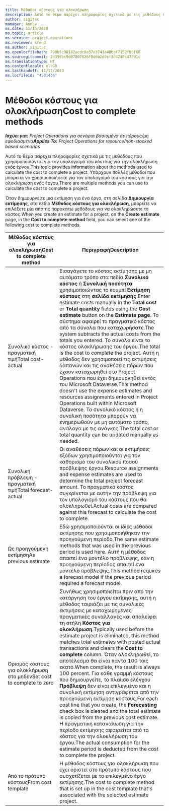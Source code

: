 ```yaml
---
title: Μέθοδοι κόστους για ολοκλήρωση
description: Αυτό το θέμα παρέχει πληροφορίες σχετικά με τις μεθόδους που χρησιμοποιούνται για τον υπολογισμό του κόστους για την ολοκλήρωση ενός έργου.
author: sigitac
manager: Annbe
ms.date: 11/16/2020
ms.topic: article
ms.service: project-operations
ms.reviewer: kfend
ms.author: sigitac
ms.openlocfilehash: 790b5c98182acdc0a37e3741a40baf7152f0bf66
ms.sourcegitcommit: 2d399bc9d07807626f0d6b2d0cf304240c47591c
ms.translationtype: HT
ms.contentlocale: el-GR
ms.lasthandoff: 11/17/2020
ms.locfileid: "4531436"
---
```

# <a name="cost-to-complete-methods"></a><span data-ttu-id="cddb3-103">Μέθοδοι κόστους για ολοκλήρωση</span><span class="sxs-lookup"><span data-stu-id="cddb3-103">Cost to complete methods</span></span>

<span data-ttu-id="cddb3-104">_**Ισχύει για:** Project Operations για σενάρια βασισμένα σε πόρους/μη εφοδιασμένα_</span><span class="sxs-lookup"><span data-stu-id="cddb3-104">_**Applies To:** Project Operations for resource/non-stocked based scenarios_</span></span>

<span data-ttu-id="cddb3-105">Αυτό το θέμα παρέχει πληροφορίες σχετικά με τις μεθόδους που χρησιμοποιούνται για τον υπολογισμό του κόστους για την ολοκλήρωση ενός έργου.</span><span class="sxs-lookup"><span data-stu-id="cddb3-105">This topic provides information about the methods used to calculate the cost to complete a project.</span></span> <span data-ttu-id="cddb3-106">Υπάρχουν πολλές μέθοδοι που μπορείτε να χρησιμοποιήσετε για τον υπολογισμό του κόστους για την ολοκλήρωση ενός έργου.</span><span class="sxs-lookup"><span data-stu-id="cddb3-106">There are multiple methods you can use to calculate the cost to complete a project.</span></span> 

<span data-ttu-id="cddb3-107">Όταν δημιουργείτε μια εκτίμηση για ένα έργο, στη σελίδα **Δημιουργία εκτίμησης**, στο πεδίο **Μέθοδος κόστους για ολοκλήρωση**, μπορείτε να επιλέξετε μία από τις παρακάτω μεθόδους για να ολοκληρώσετε το κόστος.</span><span class="sxs-lookup"><span data-stu-id="cddb3-107">When you create an estimate for a project, on the **Create estimate** page, in the **Cost to complete method** field, you can select one of the following cost to complete methods.</span></span>

| <span data-ttu-id="cddb3-108">Μέθοδος κόστους για ολοκλήρωση</span><span class="sxs-lookup"><span data-stu-id="cddb3-108">Cost to complete method</span></span>    | <span data-ttu-id="cddb3-109">Περιγραφή</span><span class="sxs-lookup"><span data-stu-id="cddb3-109">Description</span></span>                                                                                                                                                                                                                                                                                                                                                                                                                                                                                        |
|------------------------------|----------------------------------------------------------------------------------------------------------------------------------------------------------------------------------------------------------------------------------------------------------------------------------------------------------------------------------------------------------------------------------------------------------------------------------------------------------------------------------------------------|
| <span data-ttu-id="cddb3-110">Συνολικό κόστος - πραγματική τιμή</span><span class="sxs-lookup"><span data-stu-id="cddb3-110">Total cost-actual</span></span>            | <span data-ttu-id="cddb3-111">Εισαγάγετε το κόστος εκτίμησης με μη αυτόματο τρόπο στα πεδία **Συνολικό κόστος** ή **Συνολική ποσότητα** χρησιμοποιώντας το κουμπί **Εκτίμηση κόστους** στη **σελίδα εκτίμησης**.</span><span class="sxs-lookup"><span data-stu-id="cddb3-111">Enter estimate costs manually in the **Total cost** or **Total quantity** fields using the **Cost estimate** button on the **Estimate page**.</span></span> <span data-ttu-id="cddb3-112">Το σύστημα αφαιρεί το πραγματικό κόστος από τα σύνολα που καταχωρήσατε.</span><span class="sxs-lookup"><span data-stu-id="cddb3-112">The system subtracts the actual costs from the totals you entered.</span></span> <span data-ttu-id="cddb3-113">Το σύνολο είναι το κόστος ολοκλήρωσης του έργου.</span><span class="sxs-lookup"><span data-stu-id="cddb3-113">The total is the cost to complete the project.</span></span> <span data-ttu-id="cddb3-114">Αυτή η μέθοδος δεν χρησιμοποιεί τις εκτιμήσεις δαπανών και τις αναθέσεις πόρων που έχουν καταχωρηθεί στο Project Operations που έχει δημιουργηθεί εντός του Microsoft Dataverse.</span><span class="sxs-lookup"><span data-stu-id="cddb3-114">This method doesn't use the expense estimates and resources assignments entered in Project Operations built within Microsoft Dataverse.</span></span> <span data-ttu-id="cddb3-115">Το συνολικό κόστος ή η συνολική ποσότητα μπορούν να ενημερωθούν με μη αυτόματο τρόπο, ανάλογα με τις ανάγκες.</span><span class="sxs-lookup"><span data-stu-id="cddb3-115">The total cost or total quantity can be updated manually as needed.</span></span>  |
| <span data-ttu-id="cddb3-116">Συνολική πρόβλεψη - πραγματική τιμή</span><span class="sxs-lookup"><span data-stu-id="cddb3-116">Total forecast-actual</span></span>        | <span data-ttu-id="cddb3-117">Οι αναθέσεις πόρων και οι εκτιμήσεις εξόδων χρησιμοποιούνται για τον καθορισμό του συνολικού ποσού πρόβλεψης έργου.</span><span class="sxs-lookup"><span data-stu-id="cddb3-117">Resource assignments and expense estimates are used to determine the total project forecast amount.</span></span> <span data-ttu-id="cddb3-118">Το πραγματικό κόστος συγκρίνεται με αυτήν την πρόβλεψη για τον υπολογισμό του κόστους που θα ολοκληρωθεί.</span><span class="sxs-lookup"><span data-stu-id="cddb3-118">Actual costs are compared against this forecast to calculate the cost to complete.</span></span>                                                                                                                                                                                                                                                                          |
| <span data-ttu-id="cddb3-119">Ως προηγούμενη εκτίμηση</span><span class="sxs-lookup"><span data-stu-id="cddb3-119">As previous estimate</span></span>         | <span data-ttu-id="cddb3-120">Εδώ χρησιμοποιούνται οι ίδιες μέθοδοι εκτίμησης που χρησιμοποιήθηκαν την προηγούμενη περίοδο.</span><span class="sxs-lookup"><span data-stu-id="cddb3-120">The same estimate methods that was used in the previous period is used here.</span></span> <span data-ttu-id="cddb3-121">Αυτή η μέθοδος απαιτεί ένα μοντέλο πρόβλεψης, εάν η προηγούμενη περίοδος απαιτεί ένα μοντέλο πρόβλεψης.</span><span class="sxs-lookup"><span data-stu-id="cddb3-121">This method requires a forecast model if the previous period required a forecast model.</span></span>                                                                                                                                                                                                                                                                                                                           |
| <span data-ttu-id="cddb3-122">Ορισμός κόστους για ολοκλήρωση στο μηδέν</span><span class="sxs-lookup"><span data-stu-id="cddb3-122">Set cost to complete to zero</span></span> | <span data-ttu-id="cddb3-123">Συνήθως χρησιμοποιείται πριν από την κατάργηση του έργου εκτίμησης, αυτή η μέθοδος ταιριάζει με τις συνολικές εκτιμήσεις με καταχωρημένες πραγματικές συναλλαγές και απαλείφει τη στήλη **Κόστος για ολοκλήρωση**.</span><span class="sxs-lookup"><span data-stu-id="cddb3-123">Typically used before the estimate project is eliminated, this method matches total estimates with posted actual transactions and clears the **Cost to complete** column.</span></span> <span data-ttu-id="cddb3-124">Όταν ολοκληρωθεί, το αποτέλεσμα θα είναι πάντα 100 τοις εκατό.</span><span class="sxs-lookup"><span data-stu-id="cddb3-124">When complete, the result is always 100 percent.</span></span> <span data-ttu-id="cddb3-125">Για κάθε γραμμή κόστους που δημιουργείτε, το πλαίισο ελέγχου **Πρόβλεψη** δεν είναι επιλεγμένο και η συνολική εκτίμηση αντιγράφεται από την προηγούμενη εκτίμηση κόστους.</span><span class="sxs-lookup"><span data-stu-id="cddb3-125">For each cost line that you create, the **Forecasting** check box is cleared and the total estimate is copied from the previous cost estimate.</span></span> <span data-ttu-id="cddb3-126">Η πραγματική κατανάλωση για την περίοδο εκτίμησης αφαιρείται από το κόστος για την ολοκλήρωση του έργου.</span><span class="sxs-lookup"><span data-stu-id="cddb3-126">The actual consumption for the estimate period is deducted from the cost to complete the project.</span></span>              |
| <span data-ttu-id="cddb3-127">Από το πρότυπο κόστους</span><span class="sxs-lookup"><span data-stu-id="cddb3-127">From cost template</span></span>           | <span data-ttu-id="cddb3-128">Η μέθοδος κόστους για ολοκλήρωση που έχει οριστεί στο πρότυπο κόστους που συσχετίζεται με το επιλεγμένο έργο εκτίμησης.</span><span class="sxs-lookup"><span data-stu-id="cddb3-128">The cost to complete method that is set up in the cost template that's associated with the selected estimate project.</span></span>                                                                                                                                                                                                                                                                                                                                                                          |
